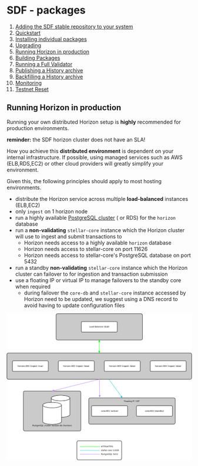 # SDF - packages
  
1.  [Adding the SDF stable repository to your system](adding-the-sdf-stable-repository-to-your-system.md)
2.  [Quickstart](quickstart.md)
3.  [Installing individual packages](installing-individual-packages.md)
4.  [Upgrading](upgrading.md)
5.  [Running Horizon in production](running-horizon-in-production.md)
6.  [Building Packages](building-packages.md)
7.  [Running a Full Validator](running-a-full-validator.md)
8.  [Publishing a History archive](publishing-a-history-archive.md)
9.  [Backfilling a History archive](backfilling-a-history-archive.md)
10. [Monitoring](monitoring.md)
11. [Testnet Reset](testnet-reset.md)

## Running Horizon in production

Running your own distributed Horizon setup is **highly** recommended for production environments.

**reminder:** the SDF horizon cluster does not have an SLA!

How you achieve this **distributed environment** is dependent on your internal infrastructure. If possible, using managed services such as AWS (ELB,RDS,EC2) or other cloud providers will greatly simplify your environment.

Given this, the following principles should apply to most hosting environments.

* distribute the Horizon service across multiple **load-balanced** instances (ELB,EC2)
* only `ingest` on 1 horizon node
* run a highly available [PostgreSQL cluster](https://www.postgresql.org/docs/9.5/static/high-availability.html) ( or RDS) for the `horizon` database
* run a **non-validating** `stellar-core` instance which the Horizon cluster will use to ingest and submit transactions to
  * Horizon needs access to a highly available `horizon` database
  * Horizon needs access to stellar-core on port 11626
  * Horizon needs access to stellar-core's PostgreSQL database on port 5432
* run a standby **non-validating** `stellar-core` instance which the Horizon cluster can failover to for ingestion and transaction submission
* use a floating IP or virtual IP to manage failovers to the standby core when required
  * during failover the `core-db` and `stellar-core` instance accessed by Horizon need to be updated, we suggest using a DNS record to avoid having to update configuration files

![Generic Distributed Horizon Cluster](../images/generic-distributed-horizon-active-standby-core.png)
